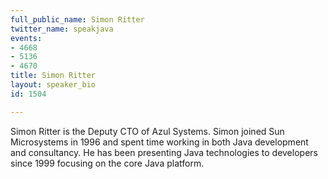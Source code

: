 ```yaml
---
full_public_name: Simon Ritter
twitter_name: speakjava
events:
- 4668
- 5136
- 4670
title: Simon Ritter
layout: speaker_bio
id: 1504

---
```

Simon Ritter is the Deputy CTO of Azul Systems.  Simon joined Sun Microsystems in 1996 and spent time working in both Java development and consultancy.  He has been presenting Java technologies to developers since 1999 focusing on the core Java platform.